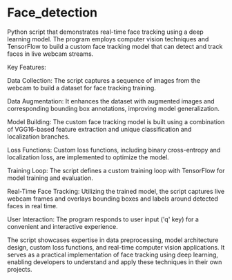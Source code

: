 # Face_detection
 Python script that demonstrates real-time face tracking using a deep learning model. 
 The program employs computer vision techniques and TensorFlow to build a custom face tracking model that can detect and track faces in live webcam streams.

Key Features:

Data Collection: The script captures a sequence of images from the webcam to build a dataset for face tracking training.

Data Augmentation: It enhances the dataset with augmented images and corresponding bounding box annotations, improving model generalization.

Model Building: The custom face tracking model is built using a combination of VGG16-based feature extraction and unique classification and localization branches.

Loss Functions: Custom loss functions, including binary cross-entropy and localization loss, are implemented to optimize the model.

Training Loop: The script defines a custom training loop with TensorFlow for model training and evaluation.

Real-Time Face Tracking: Utilizing the trained model, the script captures live webcam frames and overlays bounding boxes and labels around detected faces in real time.

User Interaction: The program responds to user input ('q' key) for a convenient and interactive experience.

The script showcases expertise in data preprocessing, model architecture design, custom loss functions, and real-time computer vision applications. It serves as a practical implementation of face tracking using deep learning, enabling developers to understand and apply these techniques in their own projects.





